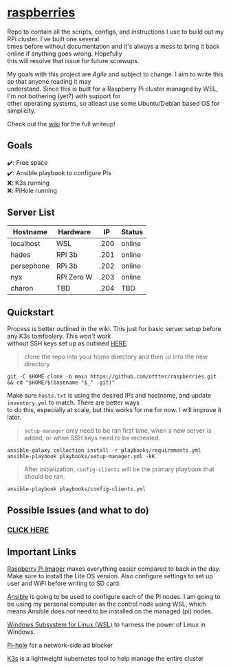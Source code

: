 # [raspberries](https://github.com/ottter/raspberries/wiki)

Repo to contain all the scripts, configs, and instructions I use to build out my RPi cluster. I've built one several \
times before without documentation and it's always a mess to bring it back online if anything goes wrong. Hopefully \
this will resolve that issue for future screwups.

My goals with this project are *Agile* and subject to change. I aim to write this so that anyone reading it may \
understand. Since this is built for a Raspberry Pi cluster managed by WSL, I'm not bothering (yet?) with support for \
other operating systems, so atleast use some Ubuntu/Debian based OS for simplicity.

Check out the [wiki](https://github.com/ottter/raspberries/wiki) for the full writeup!

## Goals

✔️: Free space\
✔️: Ansible playbook to configure Pis\
❌: K3s running\
❌: PiHole running

## Server List

| Hostname   |  Hardware  |  IP  |  Status   |
|------------|------------|------|-----------|
| localhost  | WSL        | .200 | online    |
| hades      | RPi 3b     | .201 | online    |
| persephone | RPi 3b     | .202 | online    |
| nyx        | RPi Zero W | .203 | online    |
| charon     | TBD        | .204 | TBD       |

## Quickstart

Process is better outlined in the wiki. This just for basic server setup before any K3s tomfoolery. This *won't* work \
without SSH keys set up as outlined [HERE](https://github.com/ottter/raspberries/wiki#configuring-ssh-for-ansible).

> clone the repo into your home directory and then `cd` into the new directory

```console
git -C $HOME clone -b main https://github.com/ottter/raspberries.git && cd "$HOME/$(basename "$_" .git)"
```

Make sure `hosts.txt` is using the desired IPs and hostname, and update `inventory.yml` to match. There are better ways \
to do this, especially at scale, but this works for me for now. I will improve it later.

> `setup-manager` only need to be ran first time, when a new server is added, or when SSH keys need to be recreated.

```console
ansible-galaxy collection install -r playbooks/requirements.yml
ansible-playbook playbooks/setup-manager.yml -kK
```

> After initialization, `config-clients` will be the primary playbook that should be ran.

```console
ansible-playbook playbooks/config-clients.yml
```

## Possible Issues (and what to do)

### [CLICK HERE](https://github.com/ottter/raspberries/wiki/3.-Common-Problems)

## Important Links

[Raspberry Pi Imager](https://www.raspberrypi.com/software/) makes everything easier compared to back in the day.
 Make sure to install the Lite OS version. Also configure settings to set up user and WiFi before writing to SD card.

[Ansible](https://docs.ansible.com/ansible/latest/installation_guide/intro_installation.html) is going to be used to
 configure each of the Pi nodes. I am going to be using my personal computer as the control node using WSL, which means
 Ansible does not need to be installed on the managed (pi) nodes.

[Windows Subsystem for Linux (WSL)](https://learn.microsoft.com/en-us/windows/wsl/install) to harness the power of Linux
 in Windows.

 [Pi-hole](https://pi-hole.net/) for a network-side ad blocker

 [K3s](https://k3s.io/) is a lightweight kubernetes tool to help manage the entire cluster
